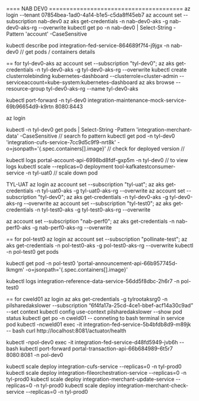 ==== NAB DEV0 =======================================
az login --tenant 07854bea-1ad0-4a14-b1e5-c5da8ff45eb7
az account set --subscription nab-dev0
az aks get-credentials -n nab-dev0-aks -g nab-dev0-aks-rg --overwrite
kubectl get po -n nab-dev0 | Select-String -Pattern 'account' -CaseSensitive 

kubectl describe pod integration-fed-service-864689f7f4-j9jgx -n nab-dev0 // get pods / containers details


== for tyl-dev0-aks
az account set --subscription "tyl-dev0"; az aks get-credentials -n tyl-dev0-aks -g tyl-dev0-aks-rg --overwrite
kubectl create clusterrolebinding kubernetes-dashboard --clusterrole=cluster-admin --serviceaccount=kube-system:kubernetes-dashboard
az aks browse --resource-group tyl-dev0-aks-rg --name tyl-dev0-aks

kubectl port-forward -n tyl-dev0  integration-maintenance-mock-service-69b96654d9-k9rtn 8080:8443

az login

kubectl -n tyl-dev0 get pods | Select-String -Pattern 'integration-merchant-data' -CaseSensitive // search fo pattern
kubectl get pod -n tyl-dev0 'integration-cufs-service-7cc9d5c9f9-nrt8k' -o=jsonpath='{.spec.containers[].image}' // check for deployed version //  

kubectl logs portal-account-api-6998bd8fdf-gxp5m -n tyl-dev0 // to view logs
kubectl scale --replicas=0 deployment tool-kafkatestconsumer-service -n tyl-uat0 // scale down pod

TYL-UAT
az login
az account set --subscription "tyl-uat";  az aks get-credentials -n tyl-uat0-aks -g tyl-uat0-aks-rg --overwrite
az account set --subscription "tyl-dev0"; az aks get-credentials -n tyl-dev0-aks -g tyl-dev0-aks-rg --overwrite
az account set --subscription "tyl-test0"; az aks get-credentials -n tyl-test0-aks -g tyl-test0-aks-rg --overwrite


az account set --subscription "nab-perf0"; az aks get-credentials -n nab-perf0-aks -g nab-perf0-aks-rg --overwrite

== for pol-test0
az login
az account set --subscription "pollinate-test"; az aks get-credentials -n pol-test0-aks -g pol-test0-aks-rg --overwrite
kubectl -n pol-test0 get pods

kubectl get pod -n pol-test0 'portal-announcement-api-66b957745d-lkmgm' -o=jsonpath='{.spec.containers[].image}' 

kubectl logs integration-reference-data-service-56dd5f8dbc-2h6r7 -n pol-test0

== for cweld01
az login
az aks get-credentials -g tylrootaksrg0 -n pilsharedakslower --subscription “6f4fa17a-25cd-4ce1-bbef-acf14a30c9ad”
--set context
kubectl config use-context pilsharedakslower
--show pod status
kubectl get po -n cweld01
-- conneting to bash terminal in service pod 
kubectl -ncweld01 exec -it integration-fed-service-5b4bfdb8d9-m89jk  -- bash
curl http://localhost:8081/actuator/health

kubectl -npol-dev0 exec -it integration-fed-service-d48fd5949-jvb6h  -- bash
kubectl port-forward portal-transaction-api-66b684989-6t5r7 8080:8081 -n pol-dev0

kubectl scale deploy integration-cufs-service --replicas=0 -n tyl-prod0
kubectl scale deploy integration-fileorchestration-service --replicas=0 -n tyl-prod0
kubectl scale deploy integration-merchant-update-service --replicas=0 -n tyl-prod0
kubectl scale deploy integration-merchant-check-service --replicas=0 -n tyl-prod0
